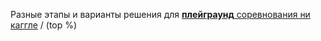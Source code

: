Разные этапы и варианты решения для [**плейграунд** соревнования ни каггле](https://www.kaggle.com/competitions/playground-series-s5e5/overview) / (top %)
